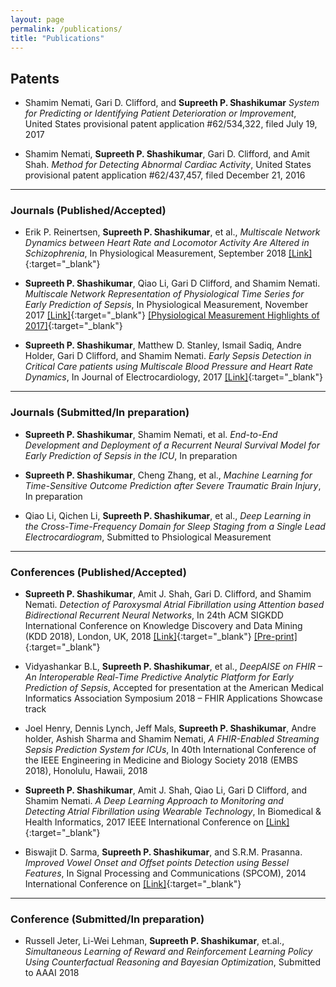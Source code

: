 ```yaml
---
layout: page
permalink: /publications/
title: "Publications"
---
```


## Patents 

+ Shamim Nemati, Gari D. Clifford, and **Supreeth P. Shashikumar** *System for Predicting or Identifying Patient Deterioration or Improvement*, United States provisional patent application #62/534,322, filed July 19, 2017

+ Shamim Nemati, **Supreeth P. Shashikumar**, Gari D. Clifford, and Amit Shah. *Method for Detecting Abnormal Cardiac Activity*, United States provisional patent application #62/437,457, filed December 21, 2016

---
### Journals (Published/Accepted)

+ Erik P. Reinertsen, **Supreeth P. Shashikumar**, et al., *Multiscale Network Dynamics between Heart Rate and Locomotor Activity Are Altered in Schizophrenia*, In Physiological Measurement, September 2018 [[Link]](http://iopscience.iop.org/article/10.1088/1361-6579/aae1ed){:target="_blank"}

+ **Supreeth P. Shashikumar**, Qiao Li, Gari D Clifford, and Shamim Nemati. *Multiscale Network Representation of Physiological Time Series for Early Prediction of Sepsis*, In Physiological Measurement, November 2017 [[Link]](http://iopscience.iop.org/article/10.1088/1361-6579/aa9772){:target="_blank"} [[Physiological Measurement Highlights of 2017]](http://iopscience.iop.org/journal/0967-3334/page/Highlights_of_2017){:target="_blank"}

+ **Supreeth P. Shashikumar**, Matthew D. Stanley, Ismail Sadiq, Andre Holder, Gari D Clifford, and Shamim Nemati. *Early Sepsis Detection in Critical Care patients using Multiscale Blood Pressure and Heart Rate Dynamics*, In Journal of Electrocardiology, 2017 [[Link]](http://www.sciencedirect.com/science/article/pii/S0022073617302546){:target="_blank"}

---
### Journals (Submitted/In preparation)

+ **Supreeth P. Shashikumar**, Shamim Nemati, et al. *End-to-End Development and Deployment of a Recurrent Neural Survival Model for Early Prediction of Sepsis in the ICU*, In preparation

+ **Supreeth P. Shashikumar**, Cheng Zhang, et al., *Machine Learning for Time-Sensitive Outcome Prediction after Severe Traumatic Brain Injury*, In preparation

+ Qiao Li, Qichen Li, **Supreeth P. Shashikumar**, et al., *Deep Learning in the Cross-Time-Frequency Domain for Sleep Staging from a Single Lead Electrocardiogram*, Submitted to Phsiological Measurement

---
### Conferences (Published/Accepted)

+ **Supreeth P. Shashikumar**, Amit J. Shah, Gari D. Clifford, and Shamim Nemati.  *Detection of Paroxysmal Atrial Fibrillation using Attention based Bidirectional Recurrent Neural Networks*, In 24th ACM SIGKDD International Conference on Knowledge Discovery and Data Mining (KDD 2018), London, UK, 2018 [[Link]](https://dl.acm.org/citation.cfm?id=3219912){:target="_blank"} [[Pre-print]](https://arxiv.org/abs/1805.09133){:target="_blank"}

+ Vidyashankar B.L, **Supreeth P. Shashikumar**, et al., *DeepAISE on FHIR – An Interoperable Real-Time Predictive Analytic Platform for Early Prediction of Sepsis*, Accepted for presentation at the American Medical Informatics Association Symposium 2018 – FHIR Applications Showcase track

+ Joel Henry, Dennis Lynch, Jeff Mals, **Supreeth P. Shashikumar**, Andre holder, Ashish Sharma and Shamim Nemati, *A FHIR-Enabled Streaming Sepsis Prediction System for ICUs*, In 40th International Conference of the IEEE Engineering in Medicine and Biology Society 2018 (EMBS 2018), Honolulu, Hawaii, 2018

+ **Supreeth P. Shashikumar**, Amit J. Shah, Qiao Li, Gari D Clifford, and Shamim Nemati. *A Deep Learning Approach to Monitoring and Detecting Atrial Fibrillation using Wearable Technology*, In Biomedical & Health Informatics, 2017 IEEE International Conference on [[Link]](http://ieeexplore.ieee.org/abstract/document/7897225/){:target="_blank"}

+ Biswajit D. Sarma, **Supreeth P. Shashikumar**, and S.R.M. Prasanna. *Improved Vowel Onset and Offset points Detection using Bessel Features*, In Signal Processing and Communications (SPCOM), 2014 International Conference on [[Link]](http://ieeexplore.ieee.org/abstract/document/6983913/){:target="_blank"}

--- 
### Conference (Submitted/In preparation)

+ Russell Jeter, Li-Wei Lehman, **Supreeth P. Shashikumar**, et.al., *Simultaneous Learning of Reward and Reinforcement Learning Policy Using Counterfactual Reasoning and Bayesian Optimization*, Submitted to AAAI 2018

